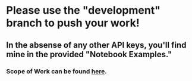 # Please use the "development" branch to push your work!

## In the absense of any other API keys, you'll find mine in the provided "Notebook Examples."

### Scope of Work can be found [here](https://docs.google.com/document/d/1H4sKoo_S_lITEG_mdsILKSM09oxS3vMalHmTXF_535I/edit?usp=sharing).
